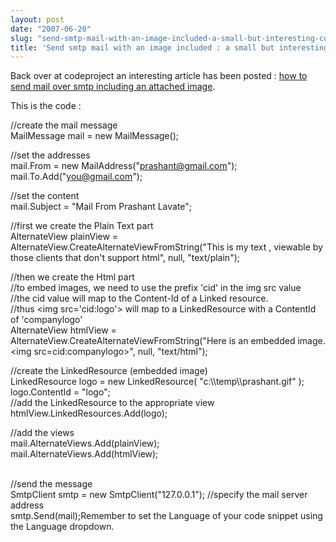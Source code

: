 ```yaml
---
layout: post
date: "2007-06-20"
slug: "send-smtp-mail-with-an-image-included-a-small-but-interesting-code-fragment"
title: 'Send smtp mail with an image included : a small but interesting code fragment'
---
```


<p>
Back over at codeproject an interesting article has been posted : <a href="http://www.codeproject.com/useritems/Seding_Mail.asp">how to send mail over smtp including an attached image</a>.
</p>
<p>
This is the code :
</p>
<p>
//create the mail message<br />
MailMessage mail = new MailMessage();
</p>
<p>
//set the addresses<br />
mail.From = new MailAddress(&quot;<a href="mailto:prashant@gmail.com">prashant@gmail.com</a>&quot;);<br />
mail.To.Add(&quot;<a href="mailto:you@gmail.com">you@gmail.com</a>&quot;);
</p>
<p>
//set the content<br />
mail.Subject = &quot;Mail From Prashant Lavate&quot;;
</p>
<p>
//first we create the Plain Text part<br />
AlternateView plainView = AlternateView.CreateAlternateViewFromString(&quot;This is my text , viewable by those clients that don&#39;t support html&quot;, null, &quot;text/plain&quot;);
</p>
<p>
//then we create the Html part<br />
//to embed images, we need to use the prefix &#39;cid&#39; in the img src value<br />
//the cid value will map to the Content-Id of a Linked resource.<br />
//thus &lt;img src=&#39;cid:logo&#39;&gt; will map to a LinkedResource with a ContentId of &#39;companylogo&#39;<br />
AlternateView htmlView = AlternateView.CreateAlternateViewFromString(&quot;Here is an embedded image.&lt;img src=cid:companylogo&gt;&quot;, null, &quot;text/html&quot;);
</p>
<p>
//create the LinkedResource (embedded image)<br />
LinkedResource logo = new LinkedResource( &quot;c:\\temp\\prashant.gif&quot; );<br />
logo.ContentId = &quot;logo&quot;;<br />
//add the LinkedResource to the appropriate view<br />
htmlView.LinkedResources.Add(logo);
</p>
<p>
//add the views<br />
mail.AlternateViews.Add(plainView);<br />
mail.AlternateViews.Add(htmlView);
</p>
<p>
<br />
//send the message<br />
SmtpClient smtp = new SmtpClient(&quot;127.0.0.1&quot;); //specify the mail server address<br />
smtp.Send(mail);Remember to set the Language of your code snippet using the Language dropdown.
</p>
